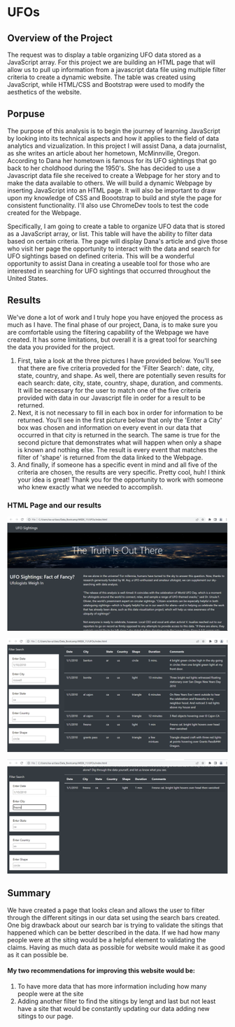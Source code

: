 # UFOs


## Overview of the Project

The request was to display a table organizing UFO data stored as a JavaScript array. For this project we are building an HTML page that will allow us to pull up information from a javascript data file using multiple filter criteria to create a dynamic website. The table was created using JavaScript, while HTML/CSS and Bootstrap were used to modify the aesthetics of the website.


## Porpuse

The purpose of this analysis is to begin the journey of learning JavaScript by looking into its technical aspects and how it applies to the field of data analytics and vizualization. In this project I will assist Dana, a data journalist, as she writes an article about her hometown, McMinnville, Oregon. According to Dana her hometown is famous for its UFO sightings that go back to her choldhood during the 1950's. She has decided to use a Javascript data file she received to create a Webpage for her story and to make the data available to others. We will build a dynamic Webpage by inserting JavaScript into an HTML page. It will also be important to draw upon my knowledge of CSS and Boootstrap to build and style the page for consistent functionality. I'll also use ChromeDev tools to test the code created for the Webpage.

Specifically, I am going to create a table to organize UFO data that is stored as a JavaScript array, or list. This table will have the ability to filter data based on certain criteria. The page will display Dana's article and give those who visit her page the opportunity to interact with the data and search for UFO sightings based on defined criteria. This will be a wonderful opportunity to assist Dana in creating a useable tool for those who are interested in searching for UFO sightings that occurred throughout the United States.


## Results

We've done a lot of work and I truly hope you have enjoyed the process as much as I have. The final phase of our project, Dana, is to make sure you are comfortable using the filtering capability of the Webpage we have created. It has some limitations, but overall it is a great tool for searching the data you provided for the project.

1. First, take a look at the three pictures I have provided below. You'll see that there are five criteria proveded for the 'Filter Search': date, city, state, country, and shape. As well, there are potentially seven results for each search: date, city, state, country, shape, duration, and comments. It will be necessary for the user to match one of the five criteria provided with data in our Javascript file in order for a result to be returned.
2. Next, it is not necessary to fill in each box in order for information to be returned. You'll see in the first picture below that only the 'Enter a City' box was chosen and information on every event in our data that occurred in that city is returned in the search. The same is true for the second picture that demonstrates what will happen when only a shape is known and nothing else. The result is every event that matches the filter of 'shape' is returned from the data linked to the Webpage.
3. And finally, if someone has a specific event in mind and all five of the criteria are chosen, the results are very specific. Pretty cool, huh! I think your idea is great! Thank you for the opportunity to work with someone who knew exactly what we needed to accomplish.

### HTML Page and our results

![The_Truth_is_Out_There.png](The_Truth_is_Out_There.png)


![Bottom.png](Bottom.png)


![Filtered.png](Filtered.png)


## Summary

We have created a page that looks clean and allows the user to filter through the different sitings in our data set using the search bars created. One big drawback about our search bar is trying to validate the sitings that happened which can be better described in the data. If we had how many people were at the siting would be a helpful element to validating the claims. Having as much data as possible for website would make it as good as it can possible be.

#### My two recommendations for improving this website would be:

1. To have more data that has more information including how many people were at the site
2. Adding another filter to find the sitings by lengt and last but not least have a site that would be constantly updating our data adding new sitings to our page.

